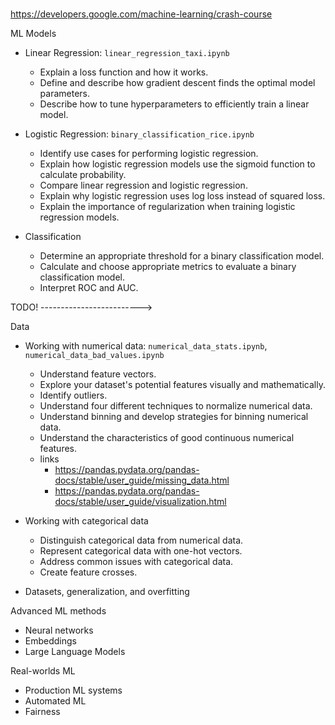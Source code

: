 #

<https://developers.google.com/machine-learning/crash-course>

ML Models

* Linear Regression: `linear_regression_taxi.ipynb`

  * Explain a loss function and how it works.
  * Define and describe how gradient descent finds the optimal model parameters.
  * Describe how to tune hyperparameters to efficiently train a linear model.

* Logistic Regression: `binary_classification_rice.ipynb`

  * Identify use cases for performing logistic regression.
  * Explain how logistic regression models use the sigmoid function to calculate probability.
  * Compare linear regression and logistic regression.
  * Explain why logistic regression uses log loss instead of squared loss.
  * Explain the importance of regularization when training logistic regression models.

* Classification

  * Determine an appropriate threshold for a binary classification model.
  * Calculate and choose appropriate metrics to evaluate a binary classification model.
  * Interpret ROC and AUC.

TODO! ------------------------->

Data

* Working with numerical data: `numerical_data_stats.ipynb`, `numerical_data_bad_values.ipynb`

  * Understand feature vectors.
  * Explore your dataset's potential features visually and mathematically.
  * Identify outliers.
  * Understand four different techniques to normalize numerical data.
  * Understand binning and develop strategies for binning numerical data.
  * Understand the characteristics of good continuous numerical features.
  * links
    * <https://pandas.pydata.org/pandas-docs/stable/user_guide/missing_data.html>
    * <https://pandas.pydata.org/pandas-docs/stable/user_guide/visualization.html>

* Working with categorical data

  * Distinguish categorical data from numerical data.
  * Represent categorical data with one-hot vectors.
  * Address common issues with categorical data.
  * Create feature crosses.

* Datasets, generalization, and overfitting

Advanced ML methods

* Neural networks
* Embeddings
* Large Language Models

Real-worlds ML

* Production ML systems
* Automated ML
* Fairness
